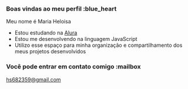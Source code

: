 ### Boas vindas ao meu perfil :blue_heart

Meu nome é Maria Heloisa

- Estou estudando na [Alura](https://www.alura.com.br)
- Estou me desenvolvendo na linguagem JavaScript
- Utilizo esse espaço para minha organização e compartilhamento dos meus projetos desenvolvidos

### Você pode entrar em contato comigo :mailbox

hs682359@gmail.com
